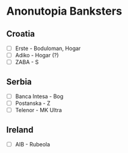 # Anonutopia Banksters

## Croatia

- [ ] Erste - Boduloman, Hogar
- [ ] Adiko - Hogar (?)
- [ ] ZABA - S

## Serbia

- [ ] Banca Intesa - Bog
- [ ] Postanska - Z
- [ ] Telenor - MK Ultra

## Ireland

- [ ] AIB - Rubeola
